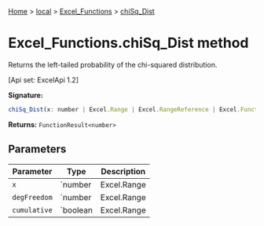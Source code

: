 [Home](./index) &gt; [local](local.md) &gt; [Excel\_Functions](local.excel_functions.md) &gt; [chiSq\_Dist](local.excel_functions.chisq_dist.md)

# Excel\_Functions.chiSq\_Dist method

Returns the left-tailed probability of the chi-squared distribution. 

 \[Api set: ExcelApi 1.2\]

**Signature:**
```javascript
chiSq_Dist(x: number | Excel.Range | Excel.RangeReference | Excel.FunctionResult<any>, degFreedom: number | Excel.Range | Excel.RangeReference | Excel.FunctionResult<any>, cumulative: boolean | Excel.Range | Excel.RangeReference | Excel.FunctionResult<any>): FunctionResult<number>;
```
**Returns:** `FunctionResult<number>`

## Parameters

|  Parameter | Type | Description |
|  --- | --- | --- |
|  `x` | `number | Excel.Range | Excel.RangeReference | Excel.FunctionResult<any>` |  |
|  `degFreedom` | `number | Excel.Range | Excel.RangeReference | Excel.FunctionResult<any>` |  |
|  `cumulative` | `boolean | Excel.Range | Excel.RangeReference | Excel.FunctionResult<any>` |  |

